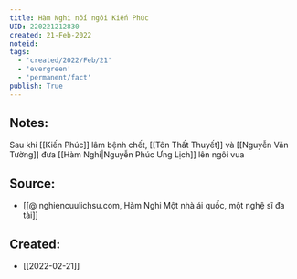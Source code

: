```yaml
---
title: Hàm Nghi nối ngôi Kiến Phúc
UID: 220221212830
created: 21-Feb-2022
noteid:
tags:
  - 'created/2022/Feb/21'
  - 'evergreen'
  - 'permanent/fact'
publish: True
---
```

## Notes:
Sau khi [[Kiến Phúc]] lâm bệnh chết, [[Tôn Thất Thuyết]] và [[Nguyễn Văn Tường]] đưa [[Hàm Nghi|Nguyễn Phúc Ưng Lịch]] lên ngôi vua

## Source:
- [[@ nghiencuulichsu.com, Hàm Nghi Một nhà ái quốc, một nghệ sĩ đa tài]]




## Created:
- [[2022-02-21]]
